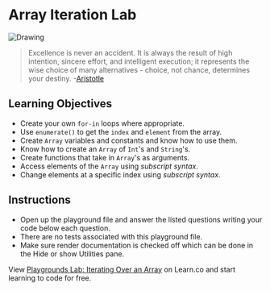 # Array Iteration Lab

![Drawing](http://i.imgur.com/Da4SmdP.jpg?1)  


> Excellence is never an accident. It is always the result of high intention, sincere effort, and intelligent execution; it represents the wise choice of many alternatives - choice, not chance, determines your destiny. -[Aristotle](https://en.wikipedia.org/wiki/Aristotle)

## Learning Objectives 

* Create your own `for-in` loops where appropriate.
* Use `enumerate()` to get the `index` and `element` from the array.
* Create `Array` variables and constants and know how to use them.
* Know how to create an `Array` of `Int`'s and `String`'s. 
* Create functions that take in `Array`'s as arguments. 
* Access elements of the `Array` using *subscript syntax*.
* Change elements at a specific index using *subscript syntax*. 

## Instructions

* Open up the playground file and answer the listed questions writing your code below each question.
* There are no tests associated with this playground file.
* Make sure render documentation is checked off which can be done in the Hide or show Utilities pane.


<p class='util--hide'>View <a href='https://learn.co/lessons/swift-arrayIterationLab-lab'>Playgrounds Lab: Iterating Over an Array</a> on Learn.co and start learning to code for free.</p>
